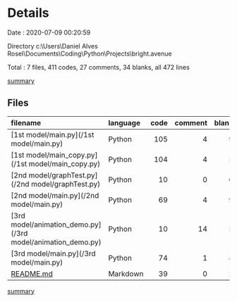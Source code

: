 # Details

Date : 2020-07-09 00:20:59

Directory c:\Users\Daniel Alves Rosel\Documents\Coding\Python\Projects\bright.avenue

Total : 7 files,  411 codes, 27 comments, 34 blanks, all 472 lines

[summary](results.md)

## Files
| filename | language | code | comment | blank | total |
| :--- | :--- | ---: | ---: | ---: | ---: |
| [1st model/main.py](/1st model/main.py) | Python | 105 | 4 | 9 | 118 |
| [1st model/main_copy.py](/1st model/main_copy.py) | Python | 104 | 4 | 5 | 113 |
| [2nd model/graphTest.py](/2nd model/graphTest.py) | Python | 10 | 0 | 0 | 10 |
| [2nd model/main.py](/2nd model/main.py) | Python | 69 | 4 | 9 | 82 |
| [3rd model/animation_demo.py](/3rd model/animation_demo.py) | Python | 10 | 14 | 5 | 29 |
| [3rd model/main.py](/3rd model/main.py) | Python | 74 | 1 | 4 | 79 |
| [README.md](/README.md) | Markdown | 39 | 0 | 2 | 41 |

[summary](results.md)
